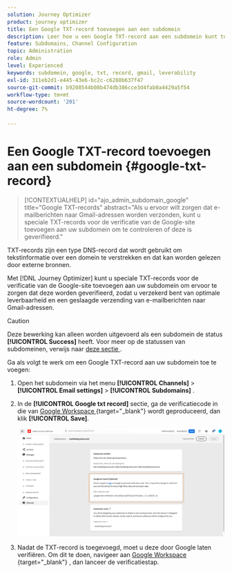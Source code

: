 ```yaml
---
solution: Journey Optimizer
product: journey optimizer
title: Een Google TXT-record toevoegen aan een subdomein
description: Leer hoe u een Google TXT-record aan een subdomein kunt toevoegen
feature: Subdomains, Channel Configuration
topic: Administration
role: Admin
level: Experienced
keywords: subdomein, google, txt, record, gmail, leverability
exl-id: 311eb2d1-e445-43e6-bc2c-c6288b637f47
source-git-commit: b9208544b08b474db386cce3d4fab0a4429a5f54
workflow-type: tm+mt
source-wordcount: '201'
ht-degree: 7%

---
```


# Een Google TXT-record toevoegen aan een subdomein {#google-txt-record}

>[!CONTEXTUALHELP]
>id="ajo_admin_subdomain_google"
>title="Google TXT-records"
>abstract="Als u ervoor wilt zorgen dat e-mailberichten naar Gmail-adressen worden verzonden, kunt u speciale TXT-records voor de verificatie van de Google-site toevoegen aan uw subdomein om te controleren of deze is geverifieerd."

TXT-records zijn een type DNS-record dat wordt gebruikt om tekstinformatie over een domein te verstrekken en dat kan worden gelezen door externe bronnen.

Met [!DNL Journey Optimizer] kunt u speciale TXT-records voor de verificatie van de Google-site toevoegen aan uw subdomein om ervoor te zorgen dat deze worden geverifieerd, zodat u verzekerd bent van optimale leverbaarheid en een geslaagde verzending van e-mailberichten naar Gmail-adressen.

>[!CAUTION]
>
> Deze bewerking kan alleen worden uitgevoerd als een subdomein de status **[!UICONTROL Success]** heeft. Voor meer op de statussen van subdomeinen, verwijs naar [ deze sectie ](about-subdomain-delegation.md#access-delegated-subdomains).

Ga als volgt te werk om een Google TXT-record aan uw subdomein toe te voegen:

1. Open het subdomein via het menu **[!UICONTROL Channels]** > **[!UICONTROL Email settings]** > **[!UICONTROL Subdomains]** .

1. In de **[!UICONTROL Google txt record]** sectie, ga de verificatiecode in die van [ Google Workspace ](https://support.google.com/a/answer/183895){target="_blank"} <!--G Suite Admin tools--> wordt geproduceerd, dan klik **[!UICONTROL Save]**.

   ![](assets/subdomain-google-txt.png)

1. Nadat de TXT-record is toegevoegd, moet u deze door Google laten verifiëren. Om dit te doen, navigeer aan [ Google Workspace ](https://support.google.com/a/answer/183895){target="_blank"} <!--G Suite Admin tools-->, dan lanceer de verificatiestap.
